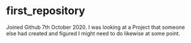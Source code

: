# first_repository
Joined Github 7th October 2020.  I was looking at a Project that someone else had created and figured I might need to do likewise at some point.


